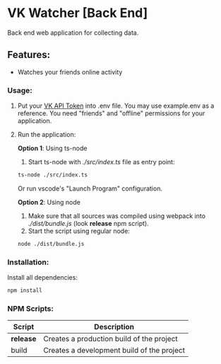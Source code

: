 # VK Watcher [Back End]
Back end web application for collecting data.

## Features:
  - Watches your friends online activity

### Usage:
1) Put your [VK API Token](https://vk.com/dev/authcode_flow_user) into .env file. You may use example.env as a reference. You need "friends" and "offline" permissions for your application.

2) Run the application:

	**Option 1**: Using ts-node

    1) Start ts-node with *./src/index.ts* file as entry point:
    ```sh
    ts-node ./src/index.ts
    ```
	Or run vscode's "Launch Program" configuration.

	**Option 2**: Using node
    1) Make sure that all sources was compiled using webpack into *./dist/bundle.js* (look **release** npm script).
    2) Start the script using regular node:
    ```sh
    node ./dist/bundle.js
    ```

### Installation:
Install all dependencies:
```sh
npm install
```

### NPM Scripts:
| Script      | Description                                |
| ----------- | ------------------------------------------ |
| **release** | Creates a production build of the project  |
| build       | Creates a development build of the project |